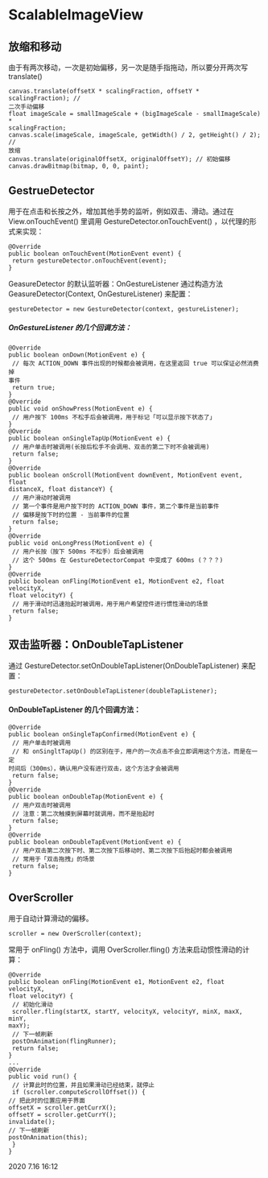 # ScalableImageView

## 放缩和移动

由于有两次移动，⼀次是初始偏移，另⼀次是随⼿指拖动，所以要分开两次写 translate()

```
canvas.translate(offsetX * scalingFraction, offsetY * scalingFraction); //
⼆次⼿动偏移
float imageScale = smallImageScale + (bigImageScale - smallImageScale) *
scalingFraction;
canvas.scale(imageScale, imageScale, getWidth() / 2, getHeight() / 2); //
放缩
canvas.translate(originalOffsetX, originalOffsetY); // 初始偏移
canvas.drawBitmap(bitmap, 0, 0, paint);
```

## GestrueDetector

⽤于在点击和⻓按之外，增加其他⼿势的监听，例如双击、滑动。通过在 View.onTouchEvent() ⾥调⽤ GestureDetector.onTouchEvent() ，以代理的形式来实现：

```
@Override
public boolean onTouchEvent(MotionEvent event) {
 return gestureDetector.onTouchEvent(event);
}
```

GeasureDetector 的默认监听器：OnGestureListener 通过构造⽅法 GeasureDetector(Context, OnGestureListener) 来配置：

```
gestureDetector = new GestureDetector(context, gestureListener);
```

##### OnGestureListener 的⼏个回调⽅法：

```
@Override
public boolean onDown(MotionEvent e) {
 // 每次 ACTION_DOWN 事件出现的时候都会被调⽤，在这⾥返回 true 可以保证必然消费掉
事件
 return true;
}
@Override
public void onShowPress(MotionEvent e) {
 // ⽤户按下 100ms 不松⼿后会被调⽤，⽤于标记「可以显示按下状态了」
}
@Override
public boolean onSingleTapUp(MotionEvent e) {
 // ⽤户单击时被调⽤(⻓按后松⼿不会调⽤、双击的第⼆下时不会被调⽤)
 return false;
}
@Override
public boolean onScroll(MotionEvent downEvent, MotionEvent event, float
distanceX, float distanceY) {
 // ⽤户滑动时被调⽤
 // 第⼀个事件是⽤户按下时的 ACTION_DOWN 事件，第⼆个事件是当前事件
 // 偏移是按下时的位置 - 当前事件的位置
 return false;
}
@Override
public void onLongPress(MotionEvent e) {
 // ⽤户⻓按（按下 500ms 不松⼿）后会被调⽤
 // 这个 500ms 在 GestureDetectorCompat 中变成了 600ms (？？？)
}
@Override
public boolean onFling(MotionEvent e1, MotionEvent e2, float velocityX,
float velocityY) {
 // ⽤于滑动时迅速抬起时被调⽤，⽤于⽤户希望控件进⾏惯性滑动的场景
 return false;
}
```

## 双击监听器：OnDoubleTapListener

通过 GestureDetector.setOnDoubleTapListener(OnDoubleTapListener) 来配置：

```
gestureDetector.setOnDoubleTapListener(doubleTapListener);
```

#### OnDoubleTapListener 的⼏个回调⽅法：

```
@Override
public boolean onSingleTapConfirmed(MotionEvent e) {
 // ⽤户单击时被调⽤
 // 和 onSingltTapUp() 的区别在于，⽤户的⼀次点击不会⽴即调⽤这个⽅法，⽽是在⼀定
时间后（300ms），确认⽤户没有进⾏双击，这个⽅法才会被调⽤
 return false;
}
@Override
public boolean onDoubleTap(MotionEvent e) {
 // ⽤户双击时被调⽤
 // 注意：第⼆次触摸到屏幕时就调⽤，⽽不是抬起时
 return false;
}
@Override
public boolean onDoubleTapEvent(MotionEvent e) {
 // ⽤户双击第⼆次按下时、第⼆次按下后移动时、第⼆次按下后抬起时都会被调⽤
 // 常⽤于「双击拖拽」的场景
 return false;
}
```

## OverScroller

⽤于⾃动计算滑动的偏移。

```
scroller = new OverScroller(context);
```

常⽤于 onFling() ⽅法中，调⽤ OverScroller.fling() ⽅法来启动惯性滑动的计算：

```
@Override
public boolean onFling(MotionEvent e1, MotionEvent e2, float velocityX,
float velocityY) {
 // 初始化滑动
 scroller.fling(startX, startY, velocityX, velocityY, minX, maxX, minY,
maxY);
 // 下⼀帧刷新
 postOnAnimation(flingRunner);
 return false;
}
...
@Override
public void run() {
 // 计算此时的位置，并且如果滑动已经结束，就停⽌
 if (scroller.computeScrollOffset()) {
// 把此时的位置应⽤于界⾯
offsetX = scroller.getCurrX();
offsetY = scroller.getCurrY();
invalidate();
// 下⼀帧刷新
postOnAnimation(this);
 }
}
```

2020 7.16 16:12
